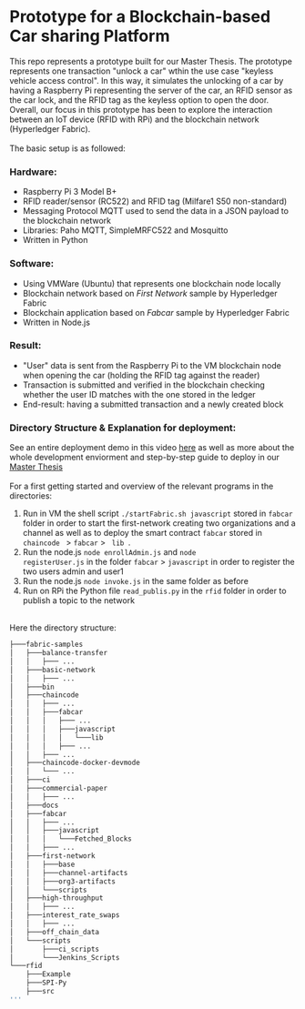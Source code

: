 # Prototype for a Blockchain-based Car sharing Platform
This repo represents a prototype built for our Master Thesis. The prototype represents one transaction "unlock a car" wthin the use case "keyless vehicle access control". In this way, it simulates the unlocking of a car by having a Raspberry Pi representing the server of the car, an RFID sensor as the car lock, and the RFID tag as the keyless option to open the door. Overall, our focus in this prototype has been to explore the interaction between an IoT device (RFID with RPi) and the blockchain network (Hyperledger Fabric).
</br></br>The basic setup is as followed:

### Hardware:
* Raspberry Pi 3 Model B+
* RFID reader/sensor (RC522) and RFID tag (Milfare1 S50 non-standard)
* Messaging Protocol MQTT used to send the data in a JSON payload to the blockchain network
* Libraries: Paho MQTT, SimpleMRFC522 and Mosquitto
* Written in Python

### Software:
* Using VMWare (Ubuntu) that represents one blockchain node locally
* Blockchain network based on _First Network_ sample by Hyperledger Fabric
* Blockchain application based on _Fabcar_ sample by Hyperledger Fabric
* Written in Node.js

### Result:
* "User" data is sent from the Raspberry Pi to the VM blockchain node when opening the car (holding the RFID tag against the reader)
* Transaction is submitted and verified in the blockchain checking whether the user ID matches with the one stored in the ledger
* End-result: having a submitted transaction and a newly created block

### Directory Structure & Explanation for deployment:

See an entire deployment demo in this video [here](https://drive.google.com/file/d/1wk_z-Ti5fUyFVi7dkvbGx0Vwpg0IA3VX/view) as well as more about the whole development enviorment and step-by-step guide to deploy in our [Master Thesis](https://drive.google.com/file/d/1mdVALF9bJ8md4Grnq4ViH3_eP_C05UzR/view?usp=sharing)
</br></br>
For a first getting started and overview of the relevant programs in the directories:
1. Run in VM the shell script <code>./startFabric.sh javascript</code> stored in <code>fabcar</code> folder in order to start the first-network creating two organizations and a channel as well as to deploy the smart contract <code>fabcar</code> stored in <code>chaincode </code> > <code>fabcar</code> > <code> lib </code>. 
1. Run the node.js <code>node enrollAdmin.js</code> and <code>node registerUser.js</code> in the folder <code>fabcar</code> > <code>javascript</code> in order to register the two users admin and user1
1. Run the node.js <code>node invoke.js</code> in the same folder as before
1. Run on RPi the Python file <code>read_publis.py</code> in the <code>rfid</code> folder in order to publish a topic to the network </br></br>

Here the directory structure:
```bash
├───fabric-samples
│   ├───balance-transfer
│   │   ├─── ...
│   ├───basic-network
│   │   ├─── ...
│   ├───bin
│   ├───chaincode
│   │   ├─── ...
│   │   ├───fabcar
│   │   │   ├─── ...
│   │   │   ├───javascript
│   │   │   │   └───lib
│   │   │   ├─── ...
│   │   ├─── ...
│   ├───chaincode-docker-devmode
│   │   └─── ...
│   ├───ci
│   ├───commercial-paper
│   │   ├─── ...
│   ├───docs
│   ├───fabcar
│   │   ├─── ...
│   │   ├───javascript
│   │   │   └───Fetched_Blocks
│   │   ├─── ...
│   ├───first-network
│   │   ├───base
│   │   ├───channel-artifacts
│   │   ├───org3-artifacts
│   │   └───scripts
│   ├───high-throughput
│   │   ├─── ...
│   ├───interest_rate_swaps
│   │   ├─── ...
│   ├───off_chain_data
│   └───scripts
│       ├───ci_scripts
│       └───Jenkins_Scripts
└───rfid
    ├───Example
    ├───SPI-Py
    ├───src
'''
